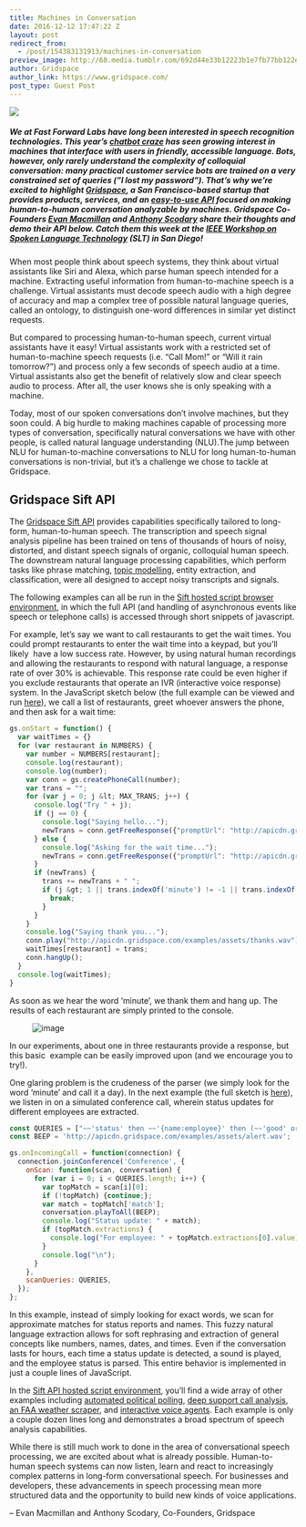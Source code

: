 ```yaml
---
title: Machines in Conversation
date: 2016-12-12 17:47:22 Z
layout: post
redirect_from:
  - /post/154383131913/machines-in-conversation
preview_image: http://68.media.tumblr.com/692d44e33b12223b1e7fb77bb122ec99/tumblr_inline_oi327sddi71ta78fg_540.png
author: Gridspace
author_link: https://www.gridspace.com/
post_type: Guest Post
---
```


![](http://68.media.tumblr.com/692d44e33b12223b1e7fb77bb122ec99/tumblr_inline_oi327sddi71ta78fg_540.png)

##### We at Fast Forward Labs have long been interested in speech recognition technologies. This year’s <a href="https://www.oreilly.com/ideas/an-overview-of-the-bot-landscape">chatbot craze</a> has seen growing interest in machines that interface with users in friendly, accessible language. Bots, however, only rarely understand the complexity of colloquial conversation: many practical customer service bots are trained on a very constrained set of queries (”I lost my password”). That’s why we’re excited to highlight <a href="https://www.gridspace.com/">Gridspace</a>, a San Francisco-based startup that provides products, services, and an <a href="https://api.gridspace.com/scripts/try">easy-to-use API</a> focused on making human-to-human conversation analyzable by machines. Gridspace Co-Founders <a href="https://www.linkedin.com/in/evan-macmillan-60716b71">Evan Macmillan</a> and <a href="https://www.linkedin.com/in/scodary"> Anthony Scodary</a> share their thoughts and demo their API below. Catch them this week at the <a href="http://www.slt2016.org/">IEEE Workshop on Spoken Language Technology</a> (SLT) in San Diego!

When most people think about speech systems, they think about virtual assistants like Siri and Alexa, which parse human speech intended for a machine. Extracting useful information from human-to-machine speech is a challenge. Virtual assistants must decode speech audio with a high degree of accuracy and map a complex tree of possible natural language queries, called an ontology, to distinguish one-word differences in similar yet distinct requests.

But compared to processing human-to-human speech, current virtual assistants have it easy! Virtual assistants work with a restricted set of human-to-machine speech requests (i.e. “Call Mom!” or “Will it rain tomorrow?”) and process only a few seconds of speech audio at a time. Virtual assistants also get the benefit of relatively slow and clear speech audio to process. After all, the user knows she is only speaking with a machine.

Today, most of our spoken conversations don’t involve machines, but they soon could. A big hurdle to making machines capable of processing more types of conversation, specifically natural conversations we have with other people, is called natural language understanding (NLU).The jump between NLU for human-to-machine conversations to NLU for long human-to-human conversations is non-trivial, but it’s a challenge we chose to tackle at Gridspace.

## Gridspace Sift API

The <a href="https://api.gridspace.com/scripts/try">Gridspace Sift API</a> provides capabilities specifically tailored to long-form, human-to-human speech. The transcription and speech signal analysis pipeline has been trained on tens of thousands of hours of noisy, distorted, and distant speech signals of organic, colloquial human speech. The downstream natural language processing capabilities, which perform tasks like phrase matching, <a href="https://www.cs.princeton.edu/~blei/papers/Blei2012.pdf">topic modelling</a>, entity extraction, and classification, were all designed to accept noisy transcripts and signals.

The following examples can all be run in the <a href="https://api.gridspace.com/scripts/try">Sift hosted script browser environment</a>, in which the full API (and handling of asynchronous events like speech or telephone calls) is accessed through short snippets of javascript.

For example, let’s say we want to call restaurants to get the wait times. You could prompt restaurants to enter the wait time into a keypad, but you’ll likely  have a low success rate. However, by using natural human recordings and allowing the restaurants to respond with natural language, a response rate of over 30% is achievable. This response rate could be even higher if you exclude restaurants that operate an IVR (interactive voice response) system. In the JavaScript sketch below (the full example can be viewed and run <a href="https://api.gridspace.com/scripts/try#waittimes">here</a>), we call a list of restaurants, greet whoever answers the phone, and then ask for a wait time:

```javascript
gs.onStart = function() {
  var waitTimes = {}
  for (var restaurant in NUMBERS) {
    var number = NUMBERS[restaurant];
    console.log(restaurant);
    console.log(number);
    var conn = gs.createPhoneCall(number);
    var trans = "";
    for (var j = 0; j &lt; MAX_TRANS; j++) {
      console.log("Try " + j);
      if (j == 0) {
        console.log("Saying hello...");
        newTrans = conn.getFreeResponse({"promptUrl": "http://apicdn.gridspace.com/examples/assets/hi_there.wav"});
      } else {
        console.log("Asking for the wait time...");
        newTrans = conn.getFreeResponse({"promptUrl": "http://apicdn.gridspace.com/examples/assets/wait_time.wav"});
      }
      if (newTrans) {
        trans += newTrans + " ";
        if (j &gt; 1 || trans.indexOf('minute') != -1 || trans.indexOf('wait') != -1) {
          break;
        }
      }
    }
    console.log("Saying thank you...");
    conn.play("http://apicdn.gridspace.com/examples/assets/thanks.wav");
    waitTimes[restaurant] = trans;
    conn.hangUp();
  }
  console.log(waitTimes);
}
```

As soon as we hear the word ‘minute’, we thank them and hang up. The results of each restaurant are simply printed to the console.

<figure data-orig-width="582" data-orig-height="171" class="tmblr-full"><img src="http://68.media.tumblr.com/5fc1eb13a3557ad08a4f13da6137c81a/tumblr_inline_oi32mhT1hZ1ta78fg_540.png" alt="image" data-orig-width="582" data-orig-height="171"/></figure>

In our experiments, about one in three restaurants provide a response, but this basic  example can be easily improved upon (and we encourage you to try!).

One glaring problem is the crudeness of the parser (we simply look for the word ‘minute’ and call it a day). In the next example (the full sketch is <a href="https://api.gridspace.com/scripts/try#statusUpdate">here</a>), we listen in on a simulated conference call, wherein status updates for different employees are extracted.

```javascript
const QUERIES = ["~~'status' then ~~'{name:employee}' then (~~'good' or ~~'bad' or ~~'late' or ~~'complete')"];
const BEEP = 'http://apicdn.gridspace.com/examples/assets/alert.wav';

gs.onIncomingCall = function(connection) {
  connection.joinConference('Conference', {
    onScan: function(scan, conversation) {
      for (var i = 0; i < QUERIES.length; i++) {
        var topMatch = scan[i][0];
        if (!topMatch) {continue;};
        var match = topMatch['match'];
        conversation.playToAll(BEEP);
        console.log("Status update: " + match);
        if (topMatch.extractions) {
          console.log("For employee: " + topMatch.extractions[0].value);
        }
        console.log("\n");
      }
    },
    scanQueries: QUERIES,
  });
};
```

In this example, instead of simply looking for exact words, we scan for approximate matches for status reports and names. This fuzzy natural language extraction allows for soft rephrasing and extraction of general concepts like numbers, names, dates, and times. Even if the conversation lasts for hours, each time a status update is detected, a sound is played, and the employee status is parsed. This entire behavior is implemented in just a couple lines of JavaScript.

In the <a href="https://api.gridspace.com/scripts/try">Sift API hosted script environment</a>, you’ll find a wide array of other examples including <a href="https://api.gridspace.com/scripts/try#politicalsurvey">automated political polling</a>, <a href="https://api.gridspace.com/scripts/try#callgrading">deep support call analysis</a>, <a href="https://api.gridspace.com/scripts/try#weather">an FAA weather scraper</a>, and <a href="https://api.gridspace.com/scripts/try#ivrSystem">interactive voice agents</a>. Each example is only a couple dozen lines long and demonstrates a broad spectrum of speech analysis capabilities.

While there is still much work to done in the area of conversational speech processing, we are excited about what is already possible. Human-to-human speech systems can now listen, learn and react to increasingly complex patterns in long-form conversational speech. For businesses and developers, these advancements in speech processing mean more structured data and the opportunity to build new kinds of voice applications.

– Evan Macmillan and Anthony Scodary, Co-Founders, Gridspace
